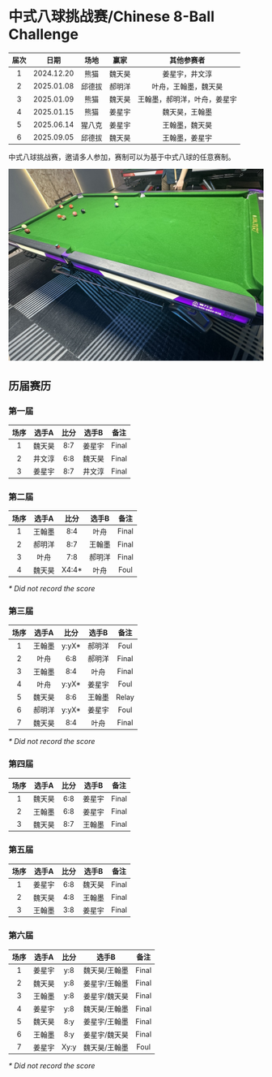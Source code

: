 # 中式八球挑战赛/Chinese 8-Ball Challenge

| 届次 | 日期       | 场地    | 赢家   | 其他参赛者                 |
| :--: | :--------: | :----: | :---: | :------------------------: |
| 1    | 2024.12.20 | 熊猫   | 魏天昊 | 姜星宇，井文淳              |
| 2    | 2025.01.08 | 邱德拔 | 郝明洋 | 叶舟，王翰墨，魏天昊         |
| 3    | 2025.01.09 | 熊猫   | 魏天昊 | 王翰墨，郝明洋，叶舟，姜星宇 |
| 4    | 2025.01.15 | 熊猫   | 姜星宇 | 魏天昊，王翰墨              |
| 5    | 2025.06.14 | 猩八克 | 姜星宇 | 王翰墨，魏天昊              |
| 6    | 2025.09.05 | 邱德拔 | 魏天昊 | 王翰墨，姜星宇              |

中式八球挑战赛，邀请多人参加，赛制可以为基于中式八球的任意赛制。

![](./img/chinese_8-ball_challenge.jpg)

## 历届赛历

### 第一届

| 场序 | 选手A  | 比分  | 选手B  | 备注  |
| :--: | :---: | :---: | :----: | :---: |
| 1    | 魏天昊 | 8:7   | 姜星宇 | Final |
| 2    | 井文淳 | 6:8   | 魏天昊 | Final |
| 3    | 姜星宇 | 8:7   | 井文淳 | Final |

### 第二届

| 场序 | 选手A  | 比分  | 选手B  | 备注  |
| :--: | :---: | :---: | :----: | :---: |
| 1    | 王翰墨 | 8:4   | 叶舟   | Final |
| 2    | 郝明洋 | 8:7   | 王翰墨 | Final |
| 3    | 叶舟   | 7:8   | 郝明洋 | Final |
| 4    | 魏天昊 | X4:4\* | 叶舟   | Foul  |

*\* Did not record the score*

### 第三届

| 场序 | 选手A  | 比分  | 选手B  | 备注  |
| :--: | :---: | :---: | :----: | :---: |
| 1    | 王翰墨 | y:yX\* | 郝明洋 | Foul  |
| 2    | 叶舟   | 6:8   | 郝明洋 | Final |
| 3    | 王翰墨 | 8:4   | 叶舟   | Final |
| 4    | 叶舟   | y:yX\* | 姜星宇 | Foul  |
| 5    | 魏天昊 | 8:6   | 王翰墨 | Relay |
| 6    | 郝明洋 | y:yX\* | 姜星宇 | Foul  |
| 7    | 魏天昊 | 8:4   | 叶舟   | Final |

*\* Did not record the score*

### 第四届

| 场序 | 选手A  | 比分  | 选手B  | 备注  |
| :--: | :---: | :---: | :----: | :---: |
| 1    | 魏天昊 | 6:8   | 姜星宇 | Final |
| 2    | 王翰墨 | 6:8   | 姜星宇 | Final |
| 3    | 魏天昊 | 8:7   | 王翰墨 | Final |

### 第五届

| 场序 | 选手A  | 比分  | 选手B  | 备注  |
| :--: | :---: | :---: | :----: | :---: |
| 1    | 姜星宇 | 6:8   | 魏天昊 | Final |
| 2    | 魏天昊 | 4:8   | 王翰墨 | Final |
| 3    | 王翰墨 | 3:8   | 姜星宇 | Final |

### 第六届

| 场序 | 选手A  | 比分  |     选手B     | 备注  |
| :--: | :---: | :---: | :----------: | :---: |
| 1    | 姜星宇 | y:8   | 魏天昊/王翰墨 | Final |
| 2    | 魏天昊 | y:8   | 姜星宇/王翰墨 | Final |
| 3    | 王翰墨 | y:8   | 姜星宇/魏天昊 | Final |
| 4    | 姜星宇 | y:8   | 魏天昊/王翰墨 | Final |
| 5    | 魏天昊 | 8:y   | 姜星宇/王翰墨 | Final |
| 6    | 王翰墨 | 8:y   | 姜星宇/魏天昊 | Final |
| 7    | 姜星宇 | Xy:y  | 魏天昊/王翰墨 | Foul  |

*\* Did not record the score*